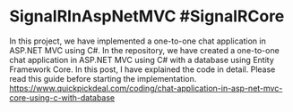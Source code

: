 # SignalRInAspNetMVC #SignalRCore
In this project, we have implemented a one-to-one chat application in ASP.NET MVC using C#. In the repository, we have created a one-to-one chat application in ASP.NET MVC using C# with a 
database using Entity Framework Core. In this post, I have explained the code in detail. Please read this guide before starting the implementation.
https://www.quickpickdeal.com/coding/chat-application-in-asp-net-mvc-core-using-c-with-database
